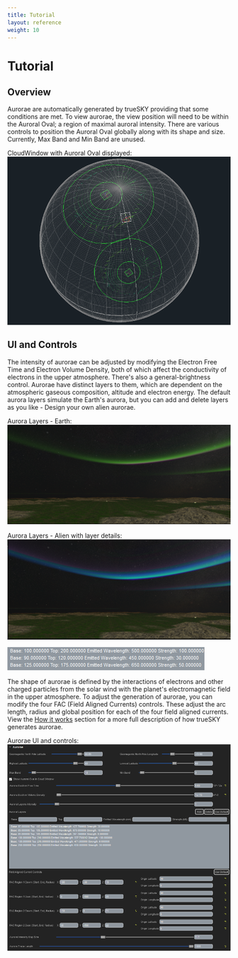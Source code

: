 ```yaml
---
title: Tutorial
layout: reference
weight: 10
---
```







Tutorial
====================

Overview
-----------------
Aurorae are automatically generated by trueSKY providing that some conditions are met.
To view aurorae, the view position will need to be within the Auroral Oval; a region of maximal auroral intensity. There are various controls to position the Auroral Oval globally along with its shape and size. Currently, Max Band and Min Band are unused.

CloudWindow with Auroral Oval displayed:
![](/images/aurorae/auroraeCloudWindowView.png)



UI and Controls
-----------------
The intensity of aurorae can be adjusted by modifying the Electron Free Time and Electron Volume Density, both of which affect the conductivity of electrons in the upper atmosphere. There's also a general-brightness control.
Aurorae have distinct layers to them, which are dependent on the atmospheric gaseous composition, altitude and electron energy. The default aurora layers simulate the Earth's aurora, but you can add and delete layers as you like - Design your own alien aurorae.

Aurora Layers - Earth:
![](/images/aurorae/auroraeLayerEarth.png)


Aurora Layers - Alien with layer details:
![](/images/aurorae/auroraeLayerAlien.png)


![](/images/aurorae/auroraeLayerAlienDetails.png)



The shape of aurorae is defined by the interactions of electrons and other charged particles from the solar wind with the planet's electromagnetic field in the upper atmosphere. To adjust the generation of aurorae, you can modify the four FAC (Field Aligned Currents) controls. These adjust the arc length, radius and global position for each of the four field aligned currents. View the [How it works](works.html) section for a more full description of how trueSKY generates aurorae.

Aurorae UI and controls:
![](/images/aurorae/auroraeSkyUI.png)


